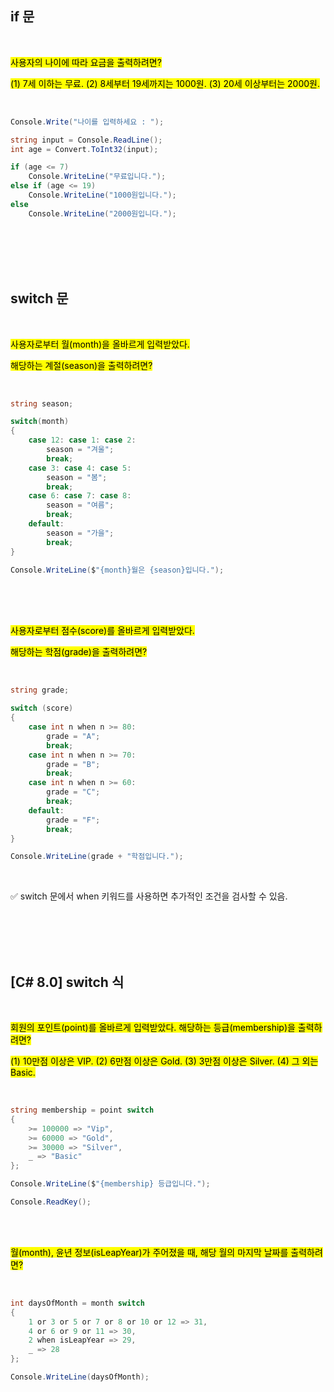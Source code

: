 ## if 문  

<br>   

<mark> 사용자의 나이에 따라 요금을 출력하려면? </mark>

<mark> (1) 7세 이하는 무료. (2) 8세부터 19세까지는 1000원. (3) 20세 이상부터는 2000원. </mark>

<br>   

```csharp
Console.Write("나이를 입력하세요 : "); 

string input = Console.ReadLine(); 
int age = Convert.ToInt32(input); 

if (age <= 7) 
    Console.WriteLine("무료입니다."); 
else if (age <= 19) 
    Console.WriteLine("1000원입니다."); 
else 
    Console.WriteLine("2000원입니다.");
```

<br>   
<br>   
<br>   
<br>   

## switch 문

<br>   

<mark>사용자로부터 월(month)을 올바르게 입력받았다.</mark>

<mark>해당하는 계절(season)을 출력하려면?</mark>

<br>   

```csharp
string season;

switch(month)
{
    case 12: case 1: case 2:
        season = "겨울";
        break;
    case 3: case 4: case 5:
        season = "봄";
        break;
    case 6: case 7: case 8:
        season = "여름";
        break;
    default:
        season = "가을";
        break;      
}

Console.WriteLine($"{month}월은 {season}입니다.");
```

<br>   
<br>   
<br>   

<mark>사용자로부터 점수(score)를 올바르게 입력받았다. </mark>

<mark>해당하는 학점(grade)을 출력하려면? </mark>

<br>   

```csharp
string grade;

switch (score)
{
    case int n when n >= 80:
        grade = "A";
        break;
    case int n when n >= 70:
        grade = "B";
        break;
    case int n when n >= 60:
        grade = "C";
        break;
    default:
        grade = "F";
        break;
}

Console.WriteLine(grade + "학점입니다.");
```

<br>   

✅ switch 문에서 when 키워드를 사용하면 추가적인 조건을 검사할 수 있음.

<br>   
<br>   
<br>   
<br>   

## [C# 8.0] switch 식

<br>   

<mark> 회원의 포인트(point)를 올바르게 입력받았다. 해당하는 등급(membership)을 출력하려면?</mark>

<mark> (1) 10만점 이상은 VIP. (2) 6만점 이상은 Gold. (3) 3만점 이상은 Silver. (4) 그 외는 Basic. </mark>

<br>   

```csharp
string membership = point switch
{
    >= 100000 => "Vip",
    >= 60000 => "Gold",
    >= 30000 => "Silver",
    _ => "Basic"
};

Console.WriteLine($"{membership} 등급입니다.");

Console.ReadKey();
```   

<br>   
<br>   

<mark>월(month), 윤년 정보(isLeapYear)가 주어졌을 때, 해당 월의 마지막 날짜를 출력하려면?</mark>

<br>   

```csharp
int daysOfMonth = month switch
{
    1 or 3 or 5 or 7 or 8 or 10 or 12 => 31,
    4 or 6 or 9 or 11 => 30,
    2 when isLeapYear => 29,
    _ => 28
};

Console.WriteLine(daysOfMonth);
```
